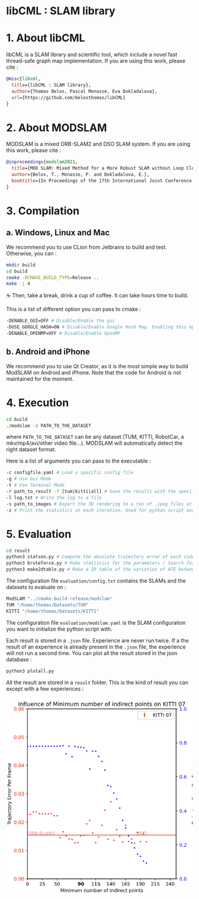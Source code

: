 # libCML : SLAM library

# 1. About libCML

libCML is a SLAM library and scientific tool, which include a novel fast thread-safe graph map implementation. If you are using this work, please cite :
```bibtex
@misc{libcml,
  title={libCML : SLAM library},
  author={Thomas Belos, Pascal Monasse, Eva Dokladalova},
  url={https://github.com/belosthomas/libCML}
}
```

# 2. About MODSLAM

MODSLAM is a mixed ORB-SLAM2 and DSO SLAM system. If you are using this work, please cite : 
```bibtex
@inproceedings{modslam2021,
  title={MOD SLAM: Mixed Method for a More Robust SLAM without Loop Closing},
  author={Belos, T., Monasse, P. and Dokladalova, E.},
  booktitle={In Proceedings of the 17th International Joint Conference on Computer Vision, Imaging and Computer Graphics Theory and Applications (VISIGRAPP 2022)}
}
```

# 3. Compilation

## a. Windows, Linux and Mac

We recommend you to use CLion from Jetbrains to build and test.
Otherwise, you can :

```bash
mkdir build
cd build
cmake -DCMAKE_BUILD_TYPE=Release ..
make -j 4
```

☕ Then, take a break, drink a cup of coffee. It can take hours time to build.

This is a list of different option you can pass to cmake : 
```bash
-DENABLE_GUI=OFF # Disable/Enable the gui
-DUSE_GOOGLE_HASH=ON # Disable/Enable Google Hash Map. Enabling this option cause the map to take more memory, but to be faster.
-DENABLE_OPENMP=OFF # Disable/Enable OpenMP
```

## b. Android and iPhone

We recommend you to use Qt Creator, as it is the most simple way to build ModSLAM on Android and iPhone.
Note that the code for Android is not maintained for the moment.

# 4. Execution

```bash
cd build
./modslam -d PATH_TO_THE_DATASET
```
where `PATH_TO_THE_DATASET` can be any dataset (TUM, KITTI, RobotCar, a mkv/mp4/avi/other video file...).
MODSLAM will automatically detect the right dataset format.

Here is a list of arguments you can pass to the executable : 
```bash
-c configfile.yaml # Load a specific config file
-g # Use Gui Mode
-t # Use Terminal Mode
-r path_to_result -f [tum|kitti|all] # Save the results with the specified format
-l log.txt # Write the log to a file
-s path_to_images # Export the 3D rendering to a ton of .jpeg files at specified folder
-z # Print the statistics at each iteration. Used for python script and result analasys.
```

# 5. Evaluation

```bash
cd result
python3 statson.py # Compute the absolute trajectory error of each videos
python3 bruteforce.py # Make statistics for the parameters / Search for a better parameters set
python3 make2dtable.py # Make a 2D table of the variation of ATE between by varying two parameters
```

The configuration file `evaluation/config.txt` contains the SLAMs and the datasets to evaluate on : 
```bash
ModSLAM "../cmake-build-release/modslam"
TUM "/home/thomas/Datasets/TUM"
KITTI "/home/thomas/Datasets/KITTI"
```

The configuration file `evaluation/modslam.yaml` is the SLAM configuration you want to initialize the python script with.

Each result is stored in a `.json` file. Experience are never run twice. If a the result of an experience is already present in the `.json` file, the experience will not run a second time.
You can plot all the result stored in the json database : 
```bash
python3 plotall.py
```

All the result are stored in a `result` folder. This is the kind of result you can except with a few experiences :

<img src="documentation/images/plot.png" width="600" alt=""/>
